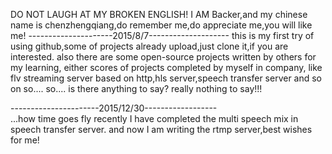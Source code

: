 DO NOT LAUGH AT MY BROKEN ENGLISH!
I AM Backer,and my chinese name is chenzhengqiang,do remember me,do appreciate me,you will like me!
---------------------2015/8/7--------------------
this is my first try of using github,some of projects already upload,just clone it,if you are interested.
also there are some open-source projects written by others for my learning,
either scores of projects completed by myself in company,
like flv streaming server based on http,hls server,speech transfer server and so on
so....
so....
is there anything to say?
really nothing to say!!!


----------------------2015/12/30------------------                                              
...how time goes fly
recently I have completed the multi speech  mix in speech transfer server.
and now I am writing the rtmp server,best wishes for me!
